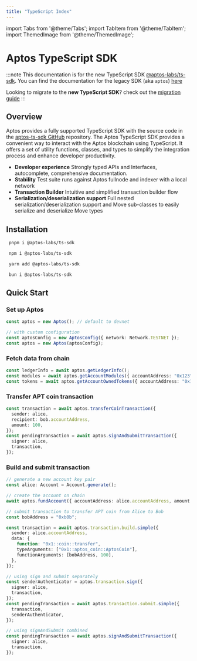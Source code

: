 ```yaml
---
title: "TypeScript Index"
---
```


import Tabs from '@theme/Tabs';
import TabItem from '@theme/TabItem';
import ThemedImage from '@theme/ThemedImage';

# Aptos TypeScript SDK

<!---
TODO remove soon - after 12/18/2023
-->

:::note
This documentation is for the new TypeScript SDK [@aptos-labs/ts-sdk](https://github.com/aptos-labs/aptos-ts-sdk). You can find the documentation for the legacy SDK (aka `aptos`) [here](../legacy-ts-sdk/index.md)

Looking to migrate to the **new TypeScript SDK**? check out the [migration guide](./migration-guide.md)
:::

## Overview

Aptos provides a fully supported TypeScript SDK with the source code in the [aptos-ts-sdk GitHub](https://github.com/aptos-labs/aptos-ts-sdk) repository.
The Aptos TypeScript SDK provides a convenient way to interact with the Aptos blockchain using TypeScript. It offers a set of utility functions, classes, and types to simplify the integration process and enhance developer productivity.

- **Developer experience** Strongly typed APIs and Interfaces, autocomplete, comprehensive documentation.
- **Stability** Test suite runs against Aptos fullnode and indexer with a local network
- **Transaction Builder** Intuitive and simplified transaction builder flow
- **Serialization/deserialization support** Full nested serialization/deserialization support and Move sub-classes to easily serialize and deserialize Move types

## Installation

<Tabs groupId="install-sdk">
  <TabItem value="pnpm" label="pnpm">

```bash
 pnpm i @aptos-labs/ts-sdk
```

  </TabItem>
  <TabItem value="npm" label="npm">

```bash
 npm i @aptos-labs/ts-sdk
```

  </TabItem>
  <TabItem value="yarn" label="yarn">

```bash
 yarn add @aptos-labs/ts-sdk
```

  </TabItem>
    <TabItem value="bun" label="bun">

```bash
 bun i @aptos-labs/ts-sdk
```

  </TabItem>
</Tabs>

## Quick Start

### Set up Aptos

```ts
const aptos = new Aptos(); // default to devnet

// with custom configuration
const aptosConfig = new AptosConfig({ network: Network.TESTNET });
const aptos = new Aptos(aptosConfig);
```

### Fetch data from chain

```ts
const ledgerInfo = await aptos.getLedgerInfo();
const modules = await aptos.getAccountModules({ accountAddress: "0x123" });
const tokens = await aptos.getAccountOwnedTokens({ accountAddress: "0x123" });
```

### Transfer APT coin transaction

```ts
const transaction = await aptos.transferCoinTransaction({
  sender: alice,
  recipient: bob.accountAddress,
  amount: 100,
});
const pendingTransaction = await aptos.signAndSubmitTransaction({
  signer: alice,
  transaction,
});
```

### Build and submit transaction

```ts
// generate a new account key pair
const alice: Account = Account.generate();

// create the account on chain
await aptos.fundAccount({ accountAddress: alice.accountAddress, amount: 1000 });

// submit transaction to transfer APT coin from Alice to Bob
const bobAddress = "0xb0b";

const transaction = await aptos.transaction.build.simple({
  sender: alice.accountAddress,
  data: {
    function: "0x1::coin::transfer",
    typeArguments: ["0x1::aptos_coin::AptosCoin"],
    functionArguments: [bobAddress, 100],
  },
});

// using sign and submit separately
const senderAuthenticator = aptos.transaction.sign({
  signer: alice,
  transaction,
});
const pendingTransaction = await aptos.transaction.submit.simple({
  transaction,
  senderAuthenticator,
});

// using signAndSubmit combined
const pendingTransaction = await aptos.signAndSubmitTransaction({
  signer: alice,
  transaction,
});
```
